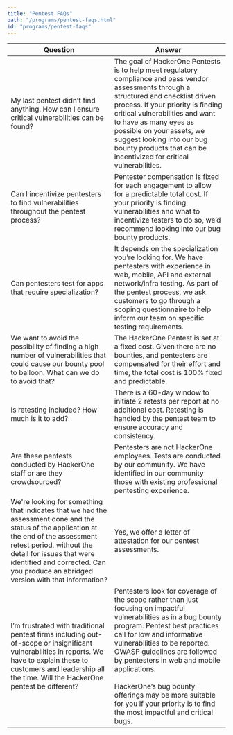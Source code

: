 ```yaml
---
title: "Pentest FAQs"
path: "/programs/pentest-faqs.html"
id: "programs/pentest-faqs"
---
```


Question | Answer
-------- | -------
My last pentest didn’t find anything. How can I ensure critical vulnerabilities can be found? | The goal of HackerOne Pentests is to help meet regulatory compliance and pass vendor assessments through a structured and checklist driven process. If your priority is finding critical vulnerabilities and want to have as many eyes as possible on your assets, we suggest looking into our bug bounty products that can be incentivized for critical vulnerabilities.
Can I incentivize pentesters to find vulnerabilities throughout the pentest process? | Pentester compensation is fixed for each engagement to allow for a predictable total cost. If your priority is finding vulnerabilities and what to incentivize testers to do so, we’d recommend looking into our bug bounty products.
Can pentesters test for apps that require specialization? | It depends on the specialization you’re looking for. We have pentesters with experience in web, mobile, API and external network/infra testing. As part of the pentest process, we ask customers to go through a scoping questionnaire to help inform our team on specific testing requirements.
We want to avoid the possibility of finding a high number of vulnerabilities that could cause our bounty pool to balloon. What can we do to avoid that? | The HackerOne Pentest is set at a fixed cost. Given there are no bounties, and pentesters are compensated for their effort and time, the total cost is 100% fixed and predictable.
Is retesting included? How much is it to add? | There is a 60-day window to initiate 2 retests per report at no additional cost. Retesting is handled by the pentest team to ensure accuracy and consistency. 
Are these pentests conducted by HackerOne staff or are they crowdsourced? | Pentesters are not HackerOne employees. Tests are conducted by our community. We have identified in our community those with existing professional pentesting experience.
We're looking for something that indicates that we had the assessment done and the status of the application at the end of the assessment retest period, without the detail for issues that were identified and corrected. Can you produce an abridged version with that information? | Yes, we offer a letter of attestation for our pentest assessments.
I’m frustrated with traditional pentest firms including out-of-scope or insignificant vulnerabilities in reports. We have to explain these to customers and leadership all the time. Will the HackerOne pentest be different? | Pentesters look for coverage of the scope rather than just focusing on impactful vulnerabilities as in a bug bounty program. Pentest best practices call for low and informative vulnerabilities to be reported. OWASP guidelines are followed by pentesters in web and mobile applications. <br><br>HackerOne’s bug bounty offerings may be more suitable for you if your priority is to find the most impactful and critical bugs.
